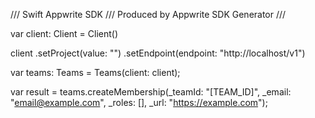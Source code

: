 /// Swift Appwrite SDK
/// Produced by Appwrite SDK Generator
///


var client: Client = Client()

client
    .setProject(value: "")
    .setEndpoint(endpoint: "http://localhost/v1")

var teams: Teams =  Teams(client: client);

var result = teams.createMembership(_teamId: "[TEAM_ID]", _email: "email@example.com", _roles: [], _url: "https://example.com");

